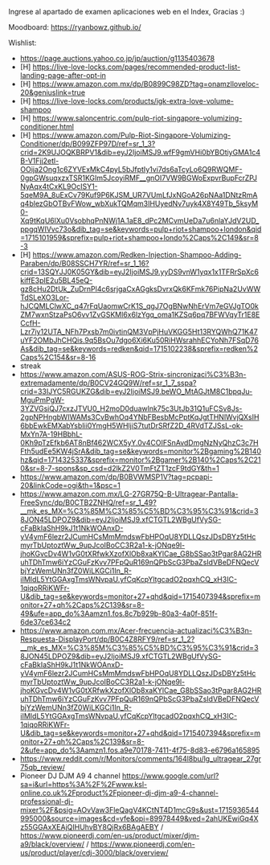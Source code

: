Ingrese al apartado de examen aplicaciones web en el Index, Gracias :)

Moodboard:
https://ryanbowz.github.io/

Wishlist:
- https://page.auctions.yahoo.co.jp/jp/auction/g1135403678
- [H] https://live-love-locks.com/pages/recommended-product-list-landing-page-after-opt-in
- [H] https://www.amazon.com.mx/dp/B0899C98ZD?tag=onamzlloveloc-20&geniuslink=true
- [H] https://live-love-locks.com/products/igk-extra-love-volume-shampoo
- [H] https://www.saloncentric.com/pulp-riot-singapore-volumizing-conditioner.html
- [H] https://www.amazon.com/Pulp-Riot-Singapore-Volumizing-Conditioner/dp/B099ZFP97D/ref=sr_1_3?crid=2K9UJOQKBRPV1&dib=eyJ2IjoiMSJ9.wfF9gmVHi0bYBOtiyGMA1c4B-V1Fjj2etl-OOija2Ong1c6ZYVExMkC4pyL5bJfptIy1vi7ds6aTcyLo6Q9RWQMF-0gpGWsuqxzxTSR1KGIm5JcoyiRMF__gnOI7VW9BGWoExpvrBupFcrZPJNyAqx4tCxKL9OcISY1-5qeM9A_8uExCv79Kuf9P6KJSM_UR7VUmLfJxNGoA26pNAa1DNtzRmAq4blezGbOTBvFWow_wbXukTQMqm3IHUyedNv7uyk4X8Y49Tb_5ksyM0-Xq9tKqU6lXu0VsobhqPnNWj1A.1aE8_dPc2MCvmUeDa7u6nlaYJdV2UD_ppgqWIVvc73o&dib_tag=se&keywords=pulp+riot+shampoo+london&qid=1715101959&sprefix=pulp+riot+shampoo+londo%2Caps%2C149&sr=8-3
- [H] https://www.amazon.com/Redken-Injection-Shampoo-Adding-Paraben/dp/B08SSCH7YR/ref=sr_1_16?crid=13SQYJJ0K05GY&dib=eyJ2IjoiMSJ9.yyDS9vnW1yqx1x1TFRrSpXc6kiffE3pIE2u5BL45eQ-gz8cHu2DtUk_ZuDrnPl4c6srjgaCxAGgksDvrxQk6KFmk76PipNa2UvWWTdSLeXO3Lor-hJCQMLClwXC_q47rFqUaomwCrK1S_qgJ7OgBNwNhErVm7eGVJgTO0kZM7wxnStzaPsO6vv1ZvGSKMl6x6lzYgq_oma1KZSq6pq7BFWVqyTr1E8ECcfH-Lzr7iy12UTA_NFh7Pxsb7m0ivtinQM3VpPjHuVKGG5Ht13RYQWhQ71K47uYF2OMbJhCHQis.9q5BsOu7dgo6Xi6Ku50RiHWsrahhECYoNh7FSqD76As&dib_tag=se&keywords=redken&qid=1715102238&sprefix=redken%2Caps%2C154&sr=8-16
- streak
- https://www.amazon.com/ASUS-ROG-Strix-sincronizaci%C3%B3n-extremadamente/dp/B0CV24GQ9W/ref=sr_1_7_sspa?crid=33IJYC5RGUKZG&dib=eyJ2IjoiMSJ9.beWO_MtAGJtM8C1bpqJu-MguPmPgW-3YZVGsiQJ7cxzJTVU0_H2moD0duawlnk75c3UtJb31Q1uFCSv8Js-2gpNPHngbWIWAMs3CvBwhOq4YNbFBesbMcPptKqJgtTHNlWvjQXsIH6bbEwkEMXabYsbIii0YmgH5WHljiS7tutDrSRfZ2D_4RVdTZJSsL-ok-MxYn7A-19HBbhL-0Kh9pTzEfkb6AT8nBf462WCX5yY.0v4COIFSnAvdDmgNzNyQhzC3c7HFth5udEe5KW4jSrA&dib_tag=se&keywords=monitor%2Bgaming%2B140hz&qid=1714325337&sprefix=monitor%2Bgamer%2B140%2Caps%2C210&sr=8-7-spons&sp_csd=d2lkZ2V0TmFtZT1zcF9tdGY&th=1
- https://www.amazon.com/dp/B0BVWMSP1V?tag=pcpapi-20&linkCode=ogi&th=1&psc=1
- https://www.amazon.com.mx/LG-27GR75Q-B-Ultragear-Pantalla-FreeSync/dp/B0CTB2ZNHQ/ref=sr_1_49?__mk_es_MX=%C3%85M%C3%85%C5%BD%C3%95%C3%91&crid=38JON45LDPOZ9&dib=eyJ2IjoiMSJ9.xfCTGTL2WBgUfVySG-cFaBkIaShH9kJ1t1NkWOAnxD-yV4ymF6lezr2JCumHCsMmMmdswFbHPOqU8YDLLQszJDsDBYz5tHcmyrTbUptoztWw_9upJcoIBoCC3R2a1-k-jONqe9l-jhoKGvcDv4W1vG0tXRfwkXzofXlOb8xaKYlCae_G8bSSao3tPgar8AG2HRuhTDhTmw6iYzCGuFzKvv7PFpQuR169nQPbScG3PbaZsIdVBeDFNQecVbjYzWemUNn3fZ0WiLKGCi1In_R-iIMIdL5YtGGAxgTmsWNvpaU.yfCqKcpYltgcadO2pqxhCQ_xH3IC-1qiqoRRiKWFr-U&dib_tag=se&keywords=monitor+27+qhd&qid=1715407394&sprefix=monitor+27+qh%2Caps%2C139&sr=8-49&ufe=app_do%3Aamzn1.fos.8c7b929b-80a3-4a0f-851f-6de37ce634c2
- https://www.amazon.com.mx/Acer-frecuencia-actualizaci%C3%B3n-Respuesta-DisplayPort/dp/B0C4Z8RFY9/ref=sr_1_2?__mk_es_MX=%C3%85M%C3%85%C5%BD%C3%95%C3%91&crid=38JON45LDPOZ9&dib=eyJ2IjoiMSJ9.xfCTGTL2WBgUfVySG-cFaBkIaShH9kJ1t1NkWOAnxD-yV4ymF6lezr2JCumHCsMmMmdswFbHPOqU8YDLLQszJDsDBYz5tHcmyrTbUptoztWw_9upJcoIBoCC3R2a1-k-jONqe9l-jhoKGvcDv4W1vG0tXRfwkXzofXlOb8xaKYlCae_G8bSSao3tPgar8AG2HRuhTDhTmw6iYzCGuFzKvv7PFpQuR169nQPbScG3PbaZsIdVBeDFNQecVbjYzWemUNn3fZ0WiLKGCi1In_R-iIMIdL5YtGGAxgTmsWNvpaU.yfCqKcpYltgcadO2pqxhCQ_xH3IC-1qiqoRRiKWFr-U&dib_tag=se&keywords=monitor+27+qhd&qid=1715407394&sprefix=monitor+27+qh%2Caps%2C139&sr=8-2&ufe=app_do%3Aamzn1.fos.a9e70178-7411-4f75-8d83-e6796a165895
- https://www.reddit.com/r/Monitors/comments/164l8bu/lg_ultragear_27gr75qb_review/
- Pioneer DJ DJM A9 4 channel https://www.google.com/url?sa=i&url=https%3A%2F%2Fwww.ksl-online.co.uk%2Fproduct%2Fpioneer-dj-djm-a9-4-channel-professional-dj-mixer%2F&psig=AOvVaw3FleQagV4KCtNT4D1mcG9s&ust=1715936544995000&source=images&cd=vfe&opi=89978449&ved=2ahUKEwiGq4Xz55GGAxXEAjQIHUhvBY8QjRx6BAgAEBY / https://www.pioneerdj.com/en-us/product/mixer/djm-a9/black/overview/ / https://www.pioneerdj.com/en-us/product/player/cdj-3000/black/overview/
